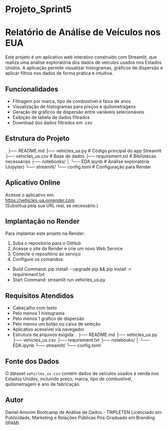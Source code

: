 # Projeto_Sprint5
# Relatório de Análise de Veículos nos EUA

Este projeto é um aplicativo web interativo construído com Streamlit, que realiza uma análise exploratória dos dados de veículos usados nos Estados Unidos. A aplicação permite visualizar histogramas, gráficos de dispersão e aplicar filtros nos dados de forma prática e intuitiva.

## Funcionalidades

- Filtragem por marca, tipo de combustível e faixa de anos
- Visualização de histogramas para preços e quilometragens
- Geração de gráficos de dispersão entre variáveis selecionáveis
- Exibição de tabela de dados filtrados
- Download dos dados filtrados em .csv

## Estrutura do Projeto
.
├── README.md
├── vehicles_us.py # Código principal do app Streamlit
├── vehicles_us.csv # Base de dados
├── requirement.txt # Bibliotecas necessárias
├── notebooks/
│ └── EDA.ipynb # Análise exploratória (Jupyter)
└── streamlit/
└── config.toml # Configuração para Render

## Aplicativo Online

Acesse o aplicativo em:  
https://vehicles-us.onrender.com  
(Substitua pela sua URL real, se necessário.)

## Implantação no Render

Para implantar este projeto na Render:

1. Suba o repositório para o GitHub
2. Acesse o site da Render e crie um novo Web Service
3. Conecte o repositório ao serviço
4. Configure os comandos:

- Build Command:
pip install --upgrade pip && pip install -r requirement.txt
- Start Command:
streamlit run vehicles_us.py

## Requisitos Atendidos

- Cabeçalho com texto
- Pelo menos 1 histograma
- Pelo menos 1 gráfico de dispersão
- Pelo menos um botão ou caixa de seleção
- Aplicativo acessível via navegador
- Estrutura de arquivos exigida:
.
├── README.md
├── vehicles_us.py
├── vehicles_us.csv
├── requirement.txt
├── notebooks/
│ └── EDA.ipynb
└── streamlit/
└── config.toml

## Fonte dos Dados

O dataset `vehicles_us.csv` contém dados de veículos usados à venda nos Estados Unidos, incluindo preço, marca, tipo de combustível, quilometragem e ano de fabricação.

## Autor

Daniel Amorim
Bootcamp de Análise de Dados - TRIPLETEN
Licenciado em Publicidade, Marketing e Relações Públicas
Pós-Graduado em Branding (IPAM)









